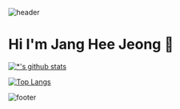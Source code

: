 ![header](https://capsule-render.vercel.app/api?section=header)
# Hi I'm Jang Hee Jeong 👋


[![*'s github stats](https://github-readme-stats.vercel.app/api?username=JangHJ)](https://github.com/JangHJ)


<!-- [![*'s github stats](https://github-readme-stats.vercel.app/api?username=JangHJ&show_icons=true&theme=radical)](https://github.com/JangHJ) 다크모드-->

[![Top Langs](https://github-readme-stats.vercel.app/api/top-langs/?username=JangHJ)](https://github.com/JangHJ/github-readme-stats)

<!-- [![Top Langs](https://github-readme-stats.vercel.app/api/top-langs/?username=JangHJ &layout=compact)](https://github.com/JangHJ/github-readme-stats) -->

![footer](https://capsule-render.vercel.app/api?section=footer)

<!--
**JangHJ/JangHJ** is a ✨ _special_ ✨ repository because its `README.md` (this file) appears on your GitHub profile.

Here are some ideas to get you started:

- 🔭 I’m currently working on ...
- 🌱 I’m currently learning ...
- 👯 I’m looking to collaborate on ...
- 🤔 I’m looking for help with ...
- 💬 Ask me about ...
- 📫 How to reach me: ...
- 😄 Pronouns: ...
- ⚡ Fun fact: ...
-->
